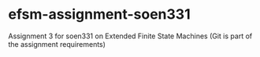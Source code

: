 # efsm-assignment-soen331
Assignment 3 for soen331 on Extended Finite State Machines
(Git is part of the assignment requirements)
